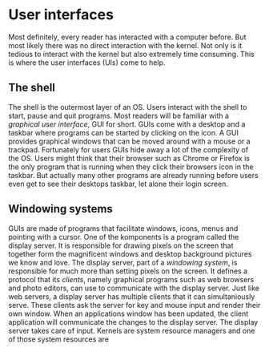 # User interfaces

Most definitely, every reader has interacted with a computer before. But most likely there was no
direct interaction with the kernel. Not only is it tedious to interact with the kernel but also
extremely time consuming. This is where the user interfaces (UIs) come to help.

## The shell

The shell is the outermost layer of an OS. Users interact with the shell to start, pause and quit
programs. Most readers will be familiar with a *graphical user interface*, GUI for short. GUIs come
with a desktop and a taskbar where programs can be started by clicking on the icon. A GUI provides
graphical windows that can be moved around with a mouse or a trackpad. Fortunately for users GUIs
hide away a lot of the complexity of the OS. Users might think that their browser such as Chrome or
Firefox is the only program that is running when they click their browsers icon in the taskbar. But
actually many other programs are already running before users even get to see their desktops taskbar,
let alone their login screen.

## Windowing systems

GUIs are made of programs that facilitate windows, icons, menus and pointing with a cursor. One of 
the komponents is a program called the display server. It is responsible for drawing pixels on the
screen that together form the magnificent windows and desktop background pictures we know and love. 
The display server, part of a *windowing system*, is responsible for much more than setting pixels on the screen. It defines a protocol that its *clients*, namely graphical 
programs such as web browsers and photo editors, can use to communicate with the display server. Just like web servers, a display server has multiple clients that it can simultaniously serve. These
clients ask the server for key and mouse input and render their own window. When an applications
window has been updated, the client application will communicate the changes to the display server.
The display server takes care of input. Kernels are system resource managers and one of those system
resources are 
